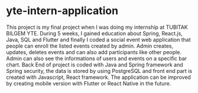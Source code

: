 # yte-intern-application
This project is my final project when I was doing my internship at TUBITAK BILGEM YTE. 
During 5 weeks, I gained education about Spring, React.js, Java, SQL and Flutter and finally 
I coded a social event web application that people can enroll the listed events created by admin.
Admin creates, updates, deletes events and can also add participants like other people. Admin can 
also see the informations of users and events on a specific bar chart. 
Back End of project is coded with Java and Spring framework and Spring security, the data is stored
by using PostgreSQL and front end part is created with Javascript, React framework.
The application can be improved by creating mobile version with Flutter or React Native in the future.


